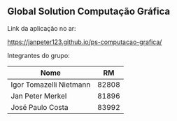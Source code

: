 ## Global Solution Computação Gráfica

Link da aplicação no ar:

https://janpeter123.github.io/ps-computacao-grafica/

Integrantes do grupo:

Nome | RM
----|----
Igor Tomazelli Nietmann | 82808
Jan Peter Merkel | 81896
José Paulo Costa | 83992
